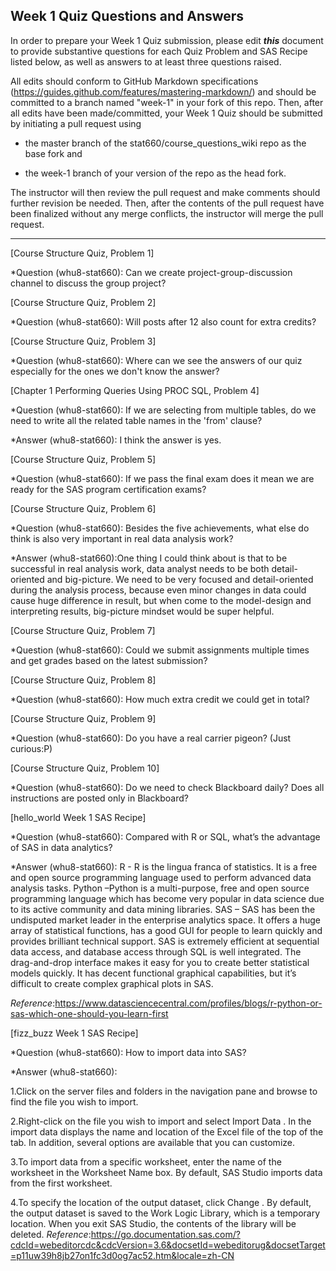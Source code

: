 ## Week 1 Quiz Questions and Answers

In order to prepare your Week 1 Quiz submission, please edit ***this*** document to provide substantive questions for each Quiz Problem and SAS Recipe listed below, as well as answers to at least three questions raised.

All edits should conform to GitHub Markdown specifications (https://guides.github.com/features/mastering-markdown/) and should be committed to a branch named "week-1" in your fork of this repo. Then, after all edits have been made/committed, your Week 1 Quiz should be submitted by initiating a pull request using

- the master branch of the stat660/course_questions_wiki repo as the base fork and

- the week-1 branch of your version of the repo as the head fork.

The instructor will then review the pull request and make comments should further revision be needed. Then, after the contents of the pull request have been finalized without any merge conflicts, the instructor will merge the pull request.



********************************************************************************



[Course Structure Quiz, Problem 1]

*Question (whu8-stat660): Can we create project-group-discussion channel to discuss the group project?



[Course Structure Quiz, Problem 2]

*Question (whu8-stat660): Will posts after 12 also count for extra credits?


[Course Structure Quiz, Problem 3]

*Question (whu8-stat660): Where can we see the answers of our quiz especially for the ones we don't know the answer?


[Chapter 1 Performing Queries Using PROC SQL, Problem 4]

*Question (whu8-stat660): If we are selecting from multiple tables, do we need to write all the related table names in the 'from' clause?


*Answer (whu8-stat660): I think the answer is yes.

[Course Structure Quiz, Problem 5]

*Question (whu8-stat660): If we pass the final exam does it mean we are ready for the SAS program certification exams?


[Course Structure Quiz, Problem 6]

*Question (whu8-stat660): Besides the five achievements, what else do think is also very important in real data analysis work?

*Answer (whu8-stat660):One thing I could think about is that to be successful in real analysis work, data analyst needs to be both detail-oriented and big-picture. We need to be very focused and detail-oriented during the analysis process, because even minor changes in data could cause huge difference in result, but when come to the model-design and interpreting results, big-picture mindset would be super helpful.


[Course Structure Quiz, Problem 7]

*Question (whu8-stat660): Could we submit assignments multiple times and get grades based on the latest submission?


[Course Structure Quiz, Problem 8]

*Question (whu8-stat660): How much extra credit we could get in total? 


[Course Structure Quiz, Problem 9]

*Question (whu8-stat660):  Do you have a real carrier pigeon? (Just curious:P) 


[Course Structure Quiz, Problem 10]

*Question (whu8-stat660): Do we need to check Blackboard daily? Does all instructions are posted only in Blackboard? 


[hello_world Week 1 SAS Recipe]

*Question (whu8-stat660): Compared with R or SQL, what’s the advantage of SAS in data analytics?

*Answer (whu8-stat660): R - R is the lingua franca of statistics. It is a free and open source programming language used to perform advanced data analysis tasks. Python –Python is a multi-purpose, free and open source programming language which has become very popular in data science due to its active community and data mining libraries. SAS – SAS has been the undisputed market leader in the enterprise analytics space. It offers a huge array of statistical functions, has a good GUI for people to learn quickly and provides brilliant technical support.
SAS is extremely efficient at sequential data access, and database access through SQL is well integrated. The drag-and-drop interface makes it easy for you to create better statistical models quickly.  It has decent functional graphical capabilities, but it’s difficult to create complex graphical plots in SAS.

*Reference*:https://www.datasciencecentral.com/profiles/blogs/r-python-or-sas-which-one-should-you-learn-first

[fizz_buzz Week 1 SAS Recipe]

*Question (whu8-stat660): How to import data into SAS?

*Answer (whu8-stat660):

1.Click on the server files and folders in the navigation pane and browse to find the file you wish to import.

2.Right-click on the file you wish to import and select Import Data . In the import data displays the name and location of the Excel file of the top of the tab. In addition, several options are available that you can customize. 

3.To import data from a specific worksheet, enter the name of the worksheet in the Worksheet Name box. By default, SAS Studio imports data from the first worksheet.

4.To specify the location of the output dataset, click Change . By default, the output dataset is saved to the Work Logic Library, which is a temporary location. When you exit SAS Studio, the contents of the library will be deleted.
*Reference*:https://go.documentation.sas.com/?cdcId=webeditorcdc&cdcVersion=3.6&docsetId=webeditorug&docsetTarget=p11uw39h8jb27on1fc3d0og7ac52.htm&locale=zh-CN


